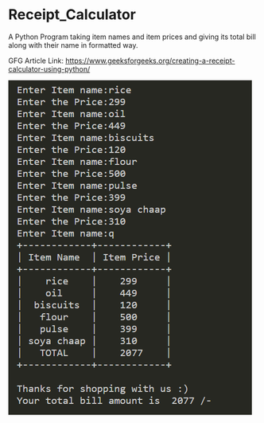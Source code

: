 # Receipt_Calculator
A Python Program taking item names and item prices and giving its total bill along with their name in formatted way.

GFG Article Link: https://www.geeksforgeeks.org/creating-a-receipt-calculator-using-python/

![Screenshot](https://github.com/styxOO7/Receipt_Calculator/blob/master/Capture.PNG)
